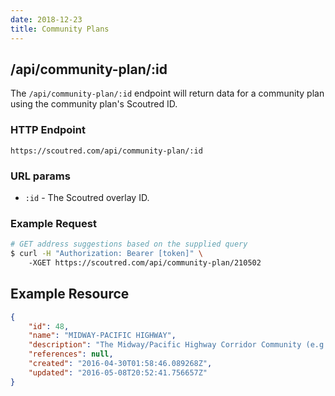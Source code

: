 ```yaml
---
date: 2018-12-23
title: Community Plans
---
```


## /api/community-plan/:id

The `/api/community-plan/:id` endpoint will return data for a community plan using the community plan's Scoutred ID.

### HTTP Endpoint

`https://scoutred.com/api/community-plan/:id`

### URL params

* `:id` - The Scoutred overlay ID.

### Example Request

```bash
# GET address suggestions based on the supplied query
$ curl -H "Authorization: Bearer [token]" \ 
    -XGET https://scoutred.com/api/community-plan/210502
```


## Example Resource

```json
{
    "id": 48,
    "name": "MIDWAY-PACIFIC HIGHWAY",
    "description": "The Midway/Pacific Highway Corridor Community (e.g. Midway) is situated north of the Centre City ...",
    "references": null,
    "created": "2016-04-30T01:58:46.089268Z",
    "updated": "2016-05-08T20:52:41.756657Z"
}
```

